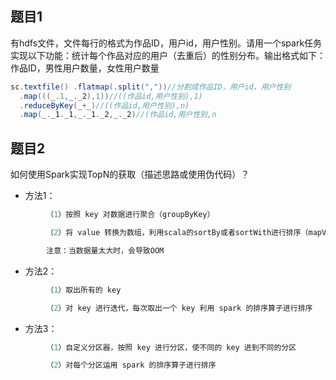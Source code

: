 ## 题目1

有hdfs文件，文件每行的格式为作品ID，用户id，用户性别。请用一个spark任务实现以下功能：统计每个作品对应的用户（去重后）的性别分布。输出格式如下：作品ID，男性用户数量，女性用户数量

```scala
sc.textfile() .flatmap(.split(","))//分割成作品ID，用户id，用户性别
  .map(((_.1,_._2),1))//((作品id,用户性别),1)
  .reduceByKey(_+_)//((作品id,用户性别),n)
  .map(_._1._1,_._1._2,_._2)//(作品id,用户性别,n
```

## 题目2

如何使用Spark实现TopN的获取（描述思路或使用伪代码）？

- 方法1：

```s
        （1）按照 key 对数据进行聚合（groupByKey）

        （2）将 value 转换为数组，利用scala的sortBy或者sortWith进行排序（mapValues）

        注意：当数据量太大时，会导致OOM
```

- 方法2：
  
```s
        （1）取出所有的 key

        （2）对 key 进行迭代，每次取出一个 key 利用 spark 的排序算子进行排序
```

- 方法3：

```s
        （1）自定义分区器，按照 key 进行分区，使不同的 key 进到不同的分区

        （2）对每个分区运用 spark 的排序算子进行排序
```
